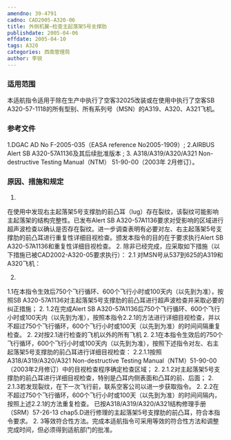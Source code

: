 ```yaml
---
amendno: 39-4791
cadno: CAD2005-A320-06
title: 外侧机翼—检查主起落架5号支撑肋
publishdate: 2005-04-06
effdate: 2005-04-10
tags: A320
categories: 西南管理局
author: 李锐
---
```


### 适用范围 
本适航指令适用于除在生产中执行了空客32025改装或在使用中执行了空客SB A320-57-1118的所有型别、所有系列号（MSN）的A319、A320、A321飞机。

<!--more-->
### 参考文件
1.DGAC 
AD No F-2005-035（EASA reference No2005-1909）; 
2.AIRBUS
 Alert SB A320-57A1136及其后续批准版本 ; 
3. A318/A319/A320/A321 Non-destructive Testing  Manual（NTM） 51-90-00（2003年 2月修订）。

### 原因、措施和规定 
1.
在使用中发现右主起落架5号支撑肋的前凸耳（lug）存在裂纹，该裂纹可能影响主起落架的结构完整性。已发布Alert SB A320-57A1136要求对受影响的区域进行超声波检查以确认是否存在裂纹。进一步调查表明有必要对左、右主起落架5号支撑肋的前凸耳进行重复性详细目视检查。颁发本指令的目的在于要求执行Alert SB A320-57A1136和重复性详细目视检查。
2.
除非已经完成，应采取如下措施（以下措施已被CAD2002-A320-05要求执行）： 
2.1
 对MSN号从537到625的A319和A320飞机： 

  
2.
1.1在本指令生效后750个飞行循环、600个飞行小时或100天内（以先到为准），按照SB A320-57A1136对主起落架5号支撑肋的前凸耳进行超声波检查并采取必要的纠正措施； 
2.
1.2在完成Alert SB A320-57A1136后750个飞行循环、600个飞行小时或100天内（以先到为准），按照本指令2.2.1的方法进行详细目视检查，并以不超过750个飞行循环，600个飞行小时或100天（以先到为准）的时间间隔重复检查。 
2.
2对按2.1进行检查的飞机以外的所有飞机 
2.
2.1在本指令生效后的750个飞行循环，600个飞行小时或100天内（以先到为准），按照下述指令对左、右主起落架5号支撑肋的前凸耳进行详细目视检查： 
2.2.1.1按照 
A318/A319/A320/A321 Non-destructive Testing  Manual（NTM）51-90-00（2003年2月修订）中的目视检查程序确定检查区域； 
2.
2.1.2对主起落架5号支撑肋的前凸耳进行详细目视检查，特别是凸耳内侧表面和凸耳的前、后面； 
2.
2.1.3若发现裂纹，在下一次飞行前，联系空客公司以进一步获取指令。 
2.
2.2在不超过750个飞行循环，600个飞行小时或100天（以先到为准）的时间间隔内，按照上述2.2.1的方法重复检查。 已按A318/A319/A320/A321结构修理手册（SRM）57-26-13 chap5.D进行修理的主起落架5号支撑肋的前凸耳，符合本指令要求。
2.
3等效符合性方法。完成本适航指令可采用等效的符合性方法和调整完成时间，但必须得到适航部门的批准。 

